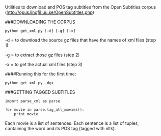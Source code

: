 Utilities to download and POS tag subtitles from the Open Subtitles corpus (http://opus.lingfil.uu.se/OpenSubtitles.php)

###DOWNLOADING THE CORPUS

    python get_xml.py [-d] [-g] [-x]
    
-d = to download the source gz files that have the names of xml files (step 1)

-g = to extract those gz files (step 2)

-x = to get the actual xml files (step 3)


####Running this for the first time:

    python get_xml.py -dgx

###GETTING TAGGED SUBTITLES

    import parse_xml as parse

    for movie in parse.tag_all_movies():
        print movie

Each movie is a list of sentences. Each sentence is a list of tuples, containing the word and its POS tag (tagged with nltk). 